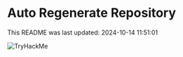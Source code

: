 # Auto Regenerate Repository

This README was last updated: 2024-10-14 11:51:01

 ![TryHackMe](https://tryhackme.com/badge/533634)